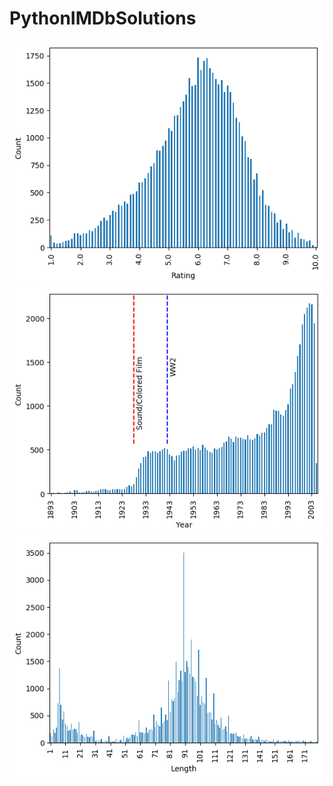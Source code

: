 # PythonIMDbSolutions

![picture alt](https://github.com/Shmilowitz/PythonIMDbSolutions/blob/master/RatingHist.png?raw=true)
![picture alt](https://github.com/Shmilowitz/PythonIMDbSolutions/blob/master/YearHist.png?raw=true)
![picture alt](https://github.com/Shmilowitz/PythonIMDbSolutions/blob/master/LengthHist.png?raw=true)
